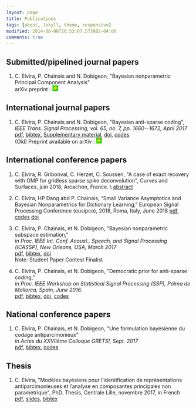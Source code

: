 ```yaml
---
layout: page
title: Publications
tags: [about, Jekyll, theme, responsive]
modified: 2014-08-08T20:53:07.573882-04:00
comments: true
---
```


## Submitted/pipelined journal papers

1. C. Elvira, P. Chainais and N. Dobigeon, "Bayesian nonparametric Principal Component Analysis" <br/>
arXiv preprint : [![arXiv](../images/logo/arxiv_icon.png)](https://arxiv.org/abs/1709.05667) <br/>

## International journal papers

1. C. Elvira, P. Chainais and N. Dobigeon, "Bayesian anti-sparse coding", <br/>
*IEEE Trans. Signal Processing, vol. 65, no. 7, pp. 1660--1672, April 2017* <br/>
[pdf](../pdf/elvira2017_TSP.pdf),    [bibtex](../bibtex/elvira2017_TSP.md),    [Supplementary material](../pdf/elvira2017_TSP_supp_mat.pdf),     [doi](https://doi.org/10.1109/TSP.2016.2645543), [codes](https://github.com/c-elvira/bayesian_antisparse_algorithm)<br/>
(Old) Preprint available on arXiv : [![arXiv](../images/logo/arxiv_icon.png)](http://arxiv.org/abs/1512.06086)<br/>

## International conference papers

1. C. Elvira, R. Gribonval, C. Herzet, C. Soussen, "A case of exact recovery with OMP for gridless sparse spike deconvolution", Curves and Surfaces, juin 2018, Arcachon, France. \\
[abstract](https://hal.inria.fr/view/index/?identifiant=hal-01937532&lang=fr)

2. C. Elvira, HP Dang abd P. Chainais, “Small Variance Asymptotics and Bayesian Nonparametrics for Dictionary Learning,”
European Signal Processing Conference (eusipco), 2018, Roma, Italy, June 2018
[pdf](http://www.hongphuong-dang.com/DATA/2018_EUSIPCO.pdf), [codes](https://github.com/c-elvira/IBPDL-SVA) [doi](https://doi.org/10.23919/EUSIPCO.2018.8553142)

3. C. Elvira, P. Chainais, et N. Dobigeon, "Bayesian nonparametric subspace estimation," <br/>
*in Proc. IEEE Int. Conf. Acoust., Speech, and Signal Processing (ICASSP), New Orleans, USA, March 2017* <br/>
[pdf](../pdf/elvira2017iccasp.pdf), [bibtex](../bibtex/elvira2017_iccasp.md), [doi](https://doi.org/10.1109/ICASSP.2017.7952556) <br/>
Note: Student Paper Contest Finalist

4. C. Elvira, P. Chainais, et N. Dobigeon, "Democratic prior for anti-sparse coding,"<br/>
*in Proc. IEEE Workshop on Statistical Signal Processing (SSP), Palma de Mallorca, Spain, June 2016.*<br/>
[pdf](../pdf/elvira2016ssp.pdf), [bibtex](../bibtex/elvira2016ssp.md),  [doi](https://doi.org/10.1109/SSP.2016.7551813), [codes](https://github.com/c-elvira/bayesian_antisparse_algorithm)

## National conference papers

1. C. Elvira, P. Chainais, et N. Dobigeon, "Une formulation bayésienne du codage antiparcimonieux" <br/>
*in Actes du XXVIième Colloque GRETSI, Sept. 2017* <br/>
[pdf](../pdf/elvira2017gretsi.pdf), [bibtex](../bibtex/elvira2017gretsi.md), [codes](https://github.com/c-elvira/bayesian_antisparse_algorithm) <br/>

## Thesis

1. C. Elvira, "Modèles bayésiens pour l’identification de représentations antiparcimonieuses et l’analyse en composantes principales non paramétrique", PhD. Thesis, Centrale Lille, novembre 2017, in French <br>
[pdf](../pdf/elvira2017manuscritthese.pdf), [slides](../pdf/elvira2017slidesthese.pdf), [bibtex](../bibtex/elvira2017phdthesis.md) <br>
